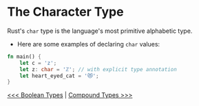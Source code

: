 # The Character Type

Rust's `char` type is the language's most primitive alphabetic type.

- Here are some examples of declaring `char` values:


```rust
fn main() {
    let c = 'z';
    let z: char = 'ℤ'; // with explicit type annotation
    let heart_eyed_cat = '😻';
}
```

[<<< Boolean Types](106.3-Boolean-Type.md) | [Compound Types >>>](107-CompoundTypes.md)